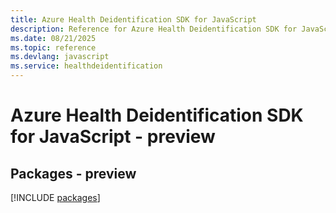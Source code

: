 ```yaml
---
title: Azure Health Deidentification SDK for JavaScript
description: Reference for Azure Health Deidentification SDK for JavaScript
ms.date: 08/21/2025
ms.topic: reference
ms.devlang: javascript
ms.service: healthdeidentification
---
```

# Azure Health Deidentification SDK for JavaScript - preview
## Packages - preview
[!INCLUDE [packages](health-deidentification-index.md)]